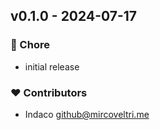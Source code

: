 ## v0.1.0 - 2024-07-17

### 🏡 Chore

- initial release

### ❤️ Contributors

- Indaco <github@mircoveltri.me>
